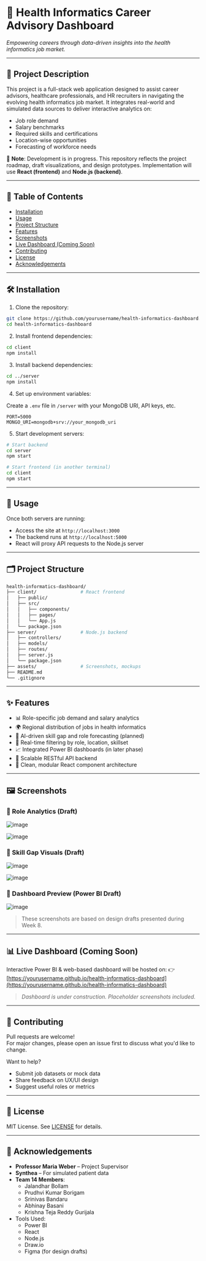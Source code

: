 
# 🧠 Health Informatics Career Advisory Dashboard  
*Empowering careers through data-driven insights into the health informatics job market.*

---

## 📘 Project Description

This project is a full-stack web application designed to assist career advisors, healthcare professionals, and HR recruiters in navigating the evolving health informatics job market. It integrates real-world and simulated data sources to deliver interactive analytics on:

- Job role demand
- Salary benchmarks
- Required skills and certifications
- Location-wise opportunities
- Forecasting of workforce needs

🚧 **Note**: Development is in progress. This repository reflects the project roadmap, draft visualizations, and design prototypes. Implementation will use **React (frontend)** and **Node.js (backend)**.

---

## 📑 Table of Contents

- [Installation](#installation)
- [Usage](#usage)
- [Project Structure](#project-structure)
- [Features](#features)
- [Screenshots](#screenshots)
- [Live Dashboard (Coming Soon)](#live-dashboard-coming-soon)
- [Contributing](#contributing)
- [License](#license)
- [Acknowledgements](#acknowledgements)

---

## 🛠 Installation

1. Clone the repository:

```bash
git clone https://github.com/yourusername/health-informatics-dashboard.git
cd health-informatics-dashboard
```

2. Install frontend dependencies:

```bash
cd client
npm install
```

3. Install backend dependencies:

```bash
cd ../server
npm install
```

4. Set up environment variables:

Create a `.env` file in `/server` with your MongoDB URI, API keys, etc.

```env
PORT=5000
MONGO_URI=mongodb+srv://your_mongodb_uri
```

5. Start development servers:

```bash
# Start backend
cd server
npm start

# Start frontend (in another terminal)
cd client
npm start
```

---

## 🚀 Usage

Once both servers are running:

- Access the site at `http://localhost:3000`
- The backend runs at `http://localhost:5000`
- React will proxy API requests to the Node.js server

---

## 🗂 Project Structure

```bash
health-informatics-dashboard/
├── client/                # React frontend
│   ├── public/
│   ├── src/
│   │   ├── components/
│   │   ├── pages/
│   │   └── App.js
│   └── package.json
├── server/                # Node.js backend
│   ├── controllers/
│   ├── models/
│   ├── routes/
│   ├── server.js
│   └── package.json
├── assets/                # Screenshots, mockups
├── README.md
└── .gitignore
```

---

## ✨ Features

- 📊 Role-specific job demand and salary analytics
- 🌍 Regional distribution of jobs in health informatics
- 🧠 AI-driven skill gap and role forecasting (planned)
- 📌 Real-time filtering by role, location, skillset
- 📈 Integrated Power BI dashboards (in later phase)
- 🔐 Scalable RESTful API backend
- 📁 Clean, modular React component architecture

---

## 🖼 Screenshots

### 🔹 Role Analytics (Draft)
![image](https://github.com/user-attachments/assets/cde22a8a-48a9-47a0-9d77-756d3f61a9e2)

![image](https://github.com/user-attachments/assets/2ed3098a-b45d-4f09-a599-d3c9f7e276a8)

### 🔹 Skill Gap Visuals (Draft)
![image](https://github.com/user-attachments/assets/8e1b4d2a-20fe-4b59-87d9-cfa843ec2f92)

![image](https://github.com/user-attachments/assets/7cf24c60-7fe5-4290-9006-5c3217f82fe3)

### 🔹 Dashboard Preview (Power BI Draft)
![image](https://github.com/user-attachments/assets/e87ed97f-5be0-4bff-a460-b406185c0797)

> These screenshots are based on design drafts presented during Week 8.

---

## 📊 Live Dashboard (Coming Soon)

Interactive Power BI & web-based dashboard will be hosted on:
👉 [https://yourusername.github.io/health-informatics-dashboard](https://yourusername.github.io/health-informatics-dashboard)

> *Dashboard is under construction. Placeholder screenshots included.*

---

## 🤝 Contributing

Pull requests are welcome!  
For major changes, please open an issue first to discuss what you'd like to change.

Want to help?
- Submit job datasets or mock data
- Share feedback on UX/UI design
- Suggest useful roles or metrics

---

## 📜 License

MIT License. See [LICENSE](LICENSE) for details.

---

## 🙏 Acknowledgements

- **Professor Maria Weber** – Project Supervisor
- **Synthea** – For simulated patient data
- **Team 14 Members**:
  - Jalandhar Bollam
  - Prudhvi Kumar Borigam
  - Srinivas Bandaru
  - Abhinay Basani
  - Krishna Teja Reddy Gurijala
- Tools Used:
  - Power BI
  - React
  - Node.js
  - Draw.io
  - Figma (for design drafts)
